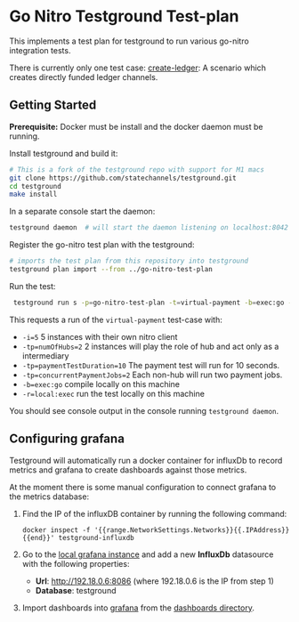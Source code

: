 # Go Nitro Testground Test-plan
This implements a test plan for testground to run various go-nitro integration tests.

There is currently only one test case: [create-ledger](./create-ledger.go): A scenario which creates directly funded ledger channels.


## Getting Started
**Prerequisite:** Docker must be install and the docker daemon must be running.

Install testground and build it:
```sh
# This is a fork of the testground repo with support for M1 macs
git clone https://github.com/statechannels/testground.git
cd testground
make install

```

In a separate console start the daemon:
```sh
testground daemon  # will start the daemon listening on localhost:8042 by default.
```

Register the go-nitro test plan with the testground:
```sh
# imports the test plan from this repository into testground
testground plan import --from ../go-nitro-test-plan
```
Run the test:
```sh
 testground run s -p=go-nitro-test-plan -t=virtual-payment -b=exec:go -r=local:exec -tp=numOfHubs=2 -i=5 -tp=paymentTestDuration=10 -tp=concurrentPaymentJobs=2
```
This requests a run of the `virtual-payment` test-case with:
- `-i=5` 5 instances with their own nitro client
- `-tp=numOfHubs=2` 2 instances will play the role of hub and act only as a intermediary 
- `-tp=paymentTestDuration=10` The payment test will run for 10 seconds.
- `-tp=concurrentPaymentJobs=2` Each non-hub will run two payment jobs.
- `-b=exec:go` compile locally on this machine
- `-r=local:exec` run the test locally on this machine


You should see console output in the console running `testground daemon`.

## Configuring grafana

Testground will automatically run a docker container for influxDb to record metrics and grafana to create dashboards against those metrics.

At the moment there is some manual configuration to connect grafana to the metrics database:

1. Find the IP of the influxDB container by running the following command:
    ```shell
    docker inspect -f '{{range.NetworkSettings.Networks}}{{.IPAddress}}{{end}}' testground-influxdb
    ```

2. Go to the [local grafana instance](http://localhost:3000/datasources/new) and add a new **InfluxDb** datasource with the following properties:

    - **Url**: http://192.18.0.6:8086 (where 192.18.0.6 is the IP from step 1)
    - **Database**: testground

3. Import dashboards into [grafana](http://localhost:3000/dashboard/import) from the [dashboards directory](./dashboards/).